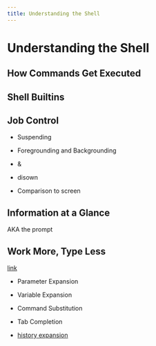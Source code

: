 ```yaml
---
title: Understanding the Shell
---
```


Understanding the Shell
=======================

How Commands Get Executed
-------------------------

Shell Builtins
--------------

Job Control
-----------

  * Suspending
  * Foregrounding and Backgrounding
  * &
  * disown

  * Comparison to screen

Information at a Glance
-----------------------

AKA the prompt

Work More, Type Less
--------------------

[link](http://tldp.org/LDP/Bash-Beginners-Guide/html/sect_03_04.html)

  * Parameter Expansion
  * Variable Expansion
  * Command Substitution

  * Tab Completion

  * [history expansion](http://www.acm.uiuc.edu/workshops/zsh/history/hist_expn.html)
